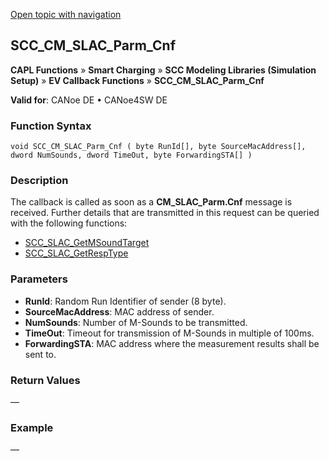 [Open topic with navigation](../../../../../CANoeDEFamily.htm#Topics/CAPLFunctions/SmartCharging/Callbacks/CAPLfunctionSCCCMSLACParmCnf.md)

## SCC_CM_SLAC_Parm_Cnf

**CAPL Functions** » **Smart Charging** » **SCC Modeling Libraries (Simulation Setup)** » **EV Callback Functions** » **SCC_CM_SLAC_Parm_Cnf**

**Valid for**: CANoe DE • CANoe4SW DE

### Function Syntax

```plaintext
void SCC_CM_SLAC_Parm_Cnf ( byte RunId[], byte SourceMacAddress[], dword NumSounds, dword TimeOut, byte ForwardingSTA[] )
```

### Description

The callback is called as soon as a **CM_SLAC_Parm.Cnf** message is received. Further details that are transmitted in this request can be queried with the following functions:

- [SCC_SLAC_GetMSoundTarget](../Functions/CAPLfunctionSCCSLACGetMSoundTarget.md)
- [SCC_SLAC_GetRespType](../Functions/CAPLfunctionSCCSLACGetRespType.md)

### Parameters

- **RunId**: Random Run Identifier of sender (8 byte).
- **SourceMacAddress**: MAC address of sender.
- **NumSounds**: Number of M-Sounds to be transmitted.
- **TimeOut**: Timeout for transmission of M-Sounds in multiple of 100ms.
- **ForwardingSTA**: MAC address where the measurement results shall be sent to.

### Return Values

—

### Example

—
